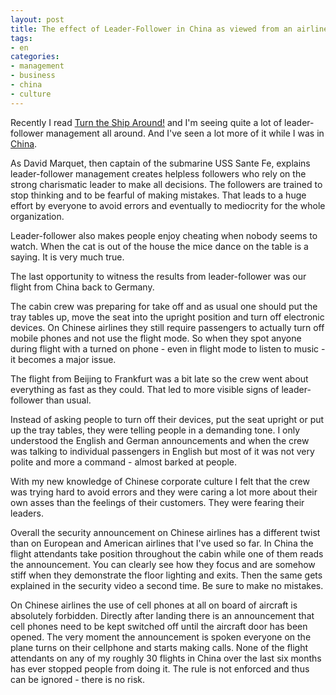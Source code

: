 ```yaml
---
layout: post
title: The effect of Leader-Follower in China as viewed from an airline passenger seat
tags:
- en
categories:
- management
- business
- china
- culture
---
```

Recently I read [Turn the Ship Around!](http://www.amazon.com/Turn-Ship-Around-Turning-Followers-ebook/dp/B00AFPVP0Y) and I'm seeing quite a lot of leader-follower management all around. And I've seen a lot more of it while I was in [China](/china.html).

As David Marquet, then captain of the submarine USS Sante Fe, explains leader-follower management creates helpless followers who rely on the strong charismatic leader to make all decisions. The followers are trained to stop thinking and to be fearful of making mistakes. That leads to a huge effort by everyone to avoid errors and eventually to mediocrity for the whole organization.

Leader-follower also makes people enjoy cheating when nobody seems to watch. When the cat is out of the house the mice dance on the table is a saying. It is very much true.

The last opportunity to witness the results from leader-follower was our flight from China back to Germany.

The cabin crew was preparing for take off and as usual one should put the tray tables up, move the seat into the upright position and turn off electronic devices. On Chinese airlines they still require passengers to actually turn off mobile phones and not use the flight mode. So when they spot anyone during flight with a turned on phone - even in flight mode to listen to music - it becomes a major issue.

The flight from Beijing to Frankfurt was a bit late so the crew went about everything as fast as they could. That led to more visible signs of leader-follower than usual.

Instead of asking people to turn off their devices, put the seat upright or put up the tray tables, they were telling people in a demanding tone. I only understood the English and German announcements and when the crew was talking to individual passengers in English but most of it was not very polite and more a command - almost barked at people.

With my new knowledge of Chinese corporate culture I felt that the crew was trying hard to avoid errors and they were caring a lot more about their own asses than the feelings of their customers. They were fearing their leaders.

Overall the security announcement on Chinese airlines has a different twist than on European and American airlines that I've used so far. In China the flight attendants take position throughout the cabin while one of them reads the announcement. You can clearly see how they focus and are somehow stiff when they demonstrate the floor lighting and exits. Then the same gets explained in the security video a second time. Be sure to make no mistakes.

On Chinese airlines the use of cell phones at all on board of aircraft is absolutely forbidden. Directly after landing there is an announcement that cell phones need to be kept switched off until the aircraft door has been opened. The very moment the announcement is spoken everyone on the plane turns on their cellphone and starts making calls. None of the flight attendants on any of my roughly 30 flights in China over the last six months has ever stopped people from doing it. The rule is not enforced and thus can be ignored - there is no risk.
